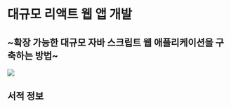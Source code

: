 대규모 리액트 웹 앱 개발
===

## \~확장 가능한 대규모 자바 스크립트 웹 애플리케이션을 구축하는 방법\~

![](./images/cover.png)

## 서적 정보


